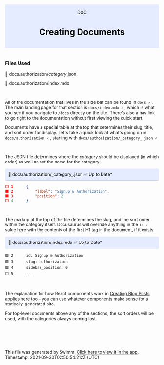 <div align="center" style="background-color: #e5ecff; color: black"><br/><div>DOC</div><h1>Creating Documents</h1><br/></div>
<br/>

### Files Used
📄 docs/authorization/_category_.json

📄 docs/authorization/index.mdx


<br/>

All of the documentation that lives in the side bar can be found in `docs ✓` . The main landing page for that section is `docs/index.mdx ✓` , which is what you see if you navigate to `/docs` directly on the site. There's also a nav link to go right to the documentation without first viewing the quick start.

Documents have a special table at the top that determines their slug, title, and sort order for display. Let's take a quick look at what's going on in `docs/authorization ✓` , starting with `docs/authorization/_category_.json ✓`

<br/>

The JSON file determines where the _category_ should be displayed (in which order) as well as set the name for the category.

<div style="background: #e5ecff; padding: 10px 10px 10px 10px; border-bottom: 1px solid #c1c7d0; border-radius: 4px; color: black">    📄 docs/authorization/_category_.json ✅ Up to Date*

   </div>

```json
⬜ 1      {
🟩 2          "label": "Signup & Authorization",
🟩 3          "position": 2
⬜ 4      }
```
<br/>

The markup at the top of the file determines the slug, and the sort order within the category itself. Docusaurus will override anything in the `id ✓` value here with the contents of the first H1 tag in the document, if it exists.

<div style="background: #e5ecff; padding: 10px 10px 10px 10px; border-bottom: 1px solid #c1c7d0; border-radius: 4px; color: black">    📄 docs/authorization/index.mdx ✅ Up to Date*

   </div>

```mdx
🟩 2      id: Signup & Authorization
🟩 3      slug: authorization
🟩 4      sidebar_position: 0
⬜ 5      ---
```
<br/>

The explanation for how React components work in [Creating Blog Posts](https://swimm.io/link?l=c3dpbW0lM0ElMkYlMkZyZXBvcyUyRloybDBhSFZpSlROQkpUTkJaRzlqY3k1emQybHRiUzVwYnlVelFTVXpRWE4zYVcxdGFXOCUzRCUyRmRvY3MlMkZheEIydg==) applies here too - you can use whatever components make sense for a statically-generated site.

For top-level documents above any of the sections, the sort orders will be used, with the categories always coming last.

<br/>

<br/><br/>

This file was generated by Swimm. [Click here to view it in the app](https://swimm.io/link?l=c3dpbW0lM0ElMkYlMkZyZXBvcyUyRloybDBhSFZpSlROQkpUTkJaRzlqY3k1emQybHRiUzVwYnlVelFTVXpRWE4zYVcxdGFXOCUzRCUyRmRvY3MlMkZXOXZOYg==). Timestamp: 2021-09-30T02:50:54.212Z (UTC)
